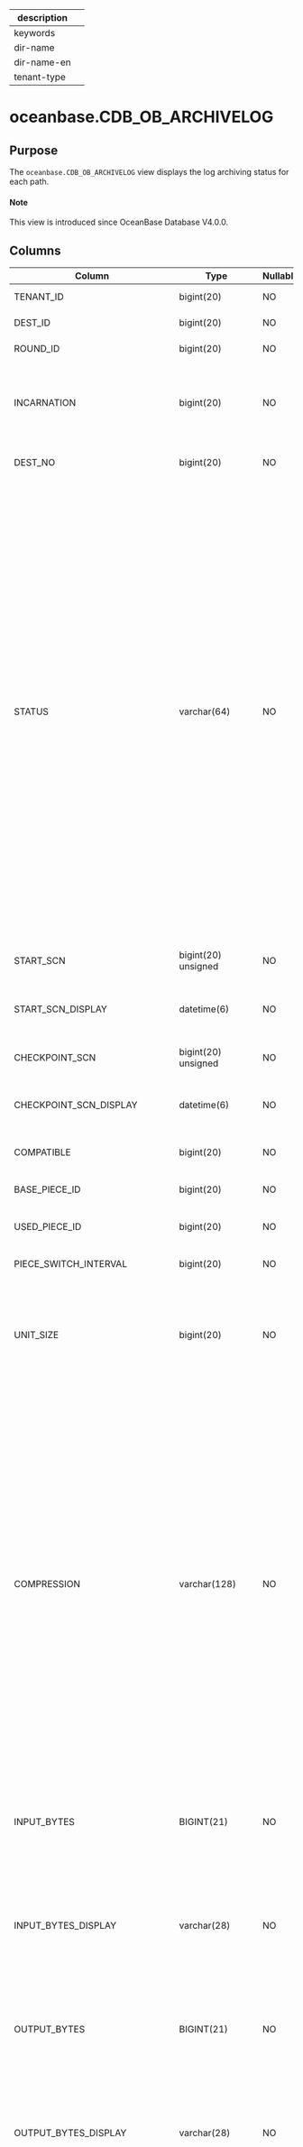 | description ||
|---|---|
| keywords ||
| dir-name ||
| dir-name-en ||
| tenant-type ||

# oceanbase.CDB_OB_ARCHIVELOG

## Purpose

The `oceanbase.CDB_OB_ARCHIVELOG` view displays the log archiving status for each path.

<main id="notice" type='explain'>
  <h4>Note</h4>
  <p>This view is introduced since OceanBase Database V4.0.0. </p>
</main>

## Columns

| Column | Type | Nullable? | Description |
| --- | --- | --- | --- |
| TENANT_ID | bigint(20) | NO | The ID of the tenant. |
| DEST_ID | bigint(20) | NO | The ID of the path. |
| ROUND_ID | bigint(20) | NO | The ID of the backup round. |
| INCARNATION | bigint(20) | NO | The nth incarnation of the database after the Flashback Database operation. |
| DEST_NO | bigint(20) | NO | The log archive destination number. |
| STATUS | varchar(64) | NO | The archiving status. Valid values:<ul><li>`PREPARE`: The start SCN for log archiving is being prepared.</li> <li>`BEGINNING`: Log archiving is being started.  </li> <li>`DOING`: Log archiving is in progress. </li><li> `INTERRUPTED`: Log archiving is interrupted and requires manual intervention. </li><li>`STOP`: Log archiving is stopped.  </li><li>`STOPPING`: Log archiving is being stopped.  </li><li>`SUSPENDING`: Log archiving is being suspended.  </li><li>`SUSPEND`: Log archiving is suspended.  </li></ul> |
| START_SCN | bigint(20) unsigned | NO | The SCN at which the backup starts. |
| START_SCN_DISPLAY | datetime(6) | NO | The value of `START_SCN` after being converted into the unit of time. |
| CHECKPOINT_SCN | bigint(20) unsigned | NO | The current archive checkpoint. |
| CHECKPOINT_SCN_DISPLAY | datetime(6) | NO | The value of `CHECKPOINT_SCN` after being converted into the unit of time. |
| COMPATIBLE | bigint(20) | NO | The compatibility version. |
| BASE_PIECE_ID | bigint(20) | NO | The ID of the first piece of the round. |
| USED_PIECE_ID | bigint(20) | NO | The ID of the piece used by the round. |
| PIECE_SWITCH_INTERVAL | bigint(20) | NO | The switching interval of pieces. |
| UNIT_SIZE | bigint(20) | NO | The size of the log block into which archived log data is compressed or encrypted. At present, this column is not supported. |
| COMPRESSION | varchar(128) | NO | The compression algorithm. Valid values:<ul><li> `none`: indicates that the archived log data is not compressed. </li><li> `lz4_1.0`: indicates that the `lz4_1.0` compression algorithm is used to compress the archived log data. </li><li>`zstd_1.3.8`: indicates that the `zstd_1.3.8` compression algorithm is used to compress the archived log data.</li></ul>At present, this column is not supported. |
| INPUT_BYTES | BIGINT(21) | NO | The volume of data read.<br>At present, OceanBase Database does not support this column. |
| INPUT_BYTES_DISPLAY | varchar(28) | NO | The value of `INPUT_BYTES` after unit conversion. The unit can be MB, GB, TB, or PB.<br>At present, OceanBase Database does not support this column. |
| OUTPUT_BYTES | BIGINT(21) | NO | The volume of data output.<br>At present, OceanBase Database does not support this column. |
| OUTPUT_BYTES_DISPLAY | varchar(28) | NO | The value of `OUTPUT_BYTES` after unit conversion. The unit can be MB, GB, TB, or PB.<br>At present, OceanBase Database does not support this column. |
| COMPRESSION_RATIO | decimal(24,2) | NO | The compression ratio.<br>At present, OceanBase Database does not support this column. |
| DELETED_INPUT_BYTES | bigint(20) | NO | The volume of raw data deleted. |
| DELETED_INPUT_BYTES_DISPLAY | varchar(27) | NO | The volume of raw data deleted. |
| DELETED_OUTPUT_BYTES | bigint(20) | NO | The volume of valid data deleted. |
| DELETED_OUTPUT_BYTES_DISPLAY | varchar(27) | NO | The volume of valid data deleted. |
| COMMENT | varchar(262144) | NO | The error prompt. |
| PATH | varchar(2048) | NO | The archive path. |
